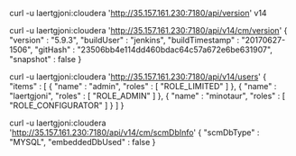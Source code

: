 curl -u laertgjoni:cloudera 'http://35.157.161.230:7180/api/version'
v14

curl -u laertgjoni:cloudera 'http://35.157.161.230:7180/api/v14/cm/version'
{
  "version" : "5.9.3",
  "buildUser" : "jenkins",
  "buildTimestamp" : "20170627-1506",
  "gitHash" : "23506bb4e114dd460bdac64c57a672e6be631907",
  "snapshot" : false
}


curl -u laertgjoni:cloudera 'http://35.157.161.230:7180/api/v14/users'
{
  "items" : [ {
    "name" : "admin",
    "roles" : [ "ROLE_LIMITED" ]
  }, {
    "name" : "laertgjoni",
    "roles" : [ "ROLE_ADMIN" ]
  }, {
    "name" : "minotaur",
    "roles" : [ "ROLE_CONFIGURATOR" ]
  } ]
}

curl -u laertgjoni:cloudera 'http://35.157.161.230:7180/api/v14/cm/scmDbInfo'
{
  "scmDbType" : "MYSQL",
  "embeddedDbUsed" : false
}